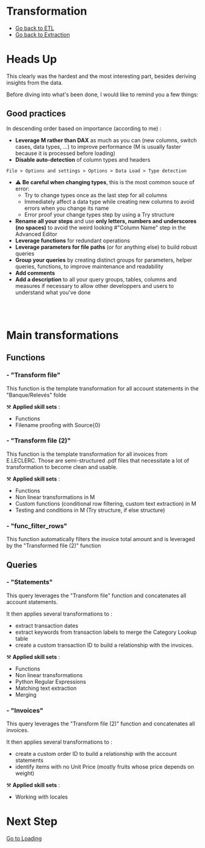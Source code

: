 # Transformation

- [Go back to ETL](ETL.md)
- [Go back to Extraction](extraction.md)


# Heads Up

This clearly was the hardest and the most interesting part, besides deriving insights from the data.

Before diving into what's been done, I would like to remind you a few things:

## Good practices

In descending order based on importance (according to me) :

- **Leverage M rather than DAX** as much as you can (new columns, switch cases, data types, ...) to improve performance (M is usually faster because it is processed before loading)
- **Disable auto-detection** of column types and headers

```
File > Options and settings > Options > Data Load > Type detection
```

- ⚠️ **Be careful when changing types**, this is the most common souce of error:
    - Try to change types once as the last step for all columns
    - Immediately affect a data type while creating new columns to avoid errors when you change its name
    - Error proof your change types step by using a Try structure
- **Rename all your steps** and use **only letters, numbers and underscores (no spaces)** to avoid the weird looking #"Column Name" step in the Advanced Editor
- **Leverage functions** for redundant operations
- **Leverage parameters for file paths** (or for anything else) to build robust queries
- **Group your queries** by creating distinct groups for parameters, helper queries, functions, to improve maintenance and readability
- **Add comments**
- **Add a description** to all your query groups, tables, columns and measures if necessary to allow other developpers and users to understand what you've done
<br/>
<br>

# Main transformations

## Functions

### - "Transform file"

This function is the template transformation for all account statements in the "Banque/Relevés" folde

⚒️ **Applied skill sets** :
- Functions
- Filename proofing with Source{0}

### - "Transform file (2)"

This function is the template transformation for all invoices from E.LECLERC. Those are semi-structured .pdf files that necessitate a lot of transformation to become clean and usable.

⚒️ **Applied skill sets** :
- Functions
- Non linear transformations in M
- Custom functions (conditional row filtering, custom text extraction) in M
- Testing and conditions in M (Try structure, if else structure)

### - "func_filter_rows"

This function automatically filters the invoice total amount and is leveraged by the "Transformed file (2)" function

## Queries

### - "Statements"

This query leverages the "Transform file" function and concatenates all account statements.

It then applies several transformations to :
- extract transaction dates
- extract keywords from transaction labels to merge the Category Lookup table
- create a custom transaction ID to build a relationship with the invoices.

⚒️ **Applied skill sets** :
- Functions
- Non linear transformations
- Python Regular Expressions
- Matching text extraction
- Merging

### - "Invoices"

This query leverages the "Transform file (2)" function and concatenates all invoices.

It then applies several transformations to :
- create a custom order ID to build a relationship with the account statements
- identify items with no Unit Price (mostly fruits whose price depends on weight)

⚒️ **Applied skill sets** :
- Working with locales

# Next Step

[Go to Loading](loading.md)